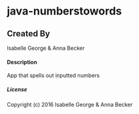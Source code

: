 # java-numberstowords

## Created By
Isabelle George & Anna Becker

#### Description
App that spells out inputted numbers

##### License

Copyright (c) 2016 Isabelle George & Anna Becker

